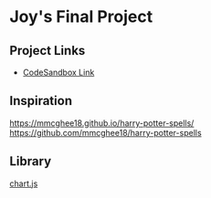 # Joy's Final Project

## Project Links

- [CodeSandbox Link]()

## Inspiration 
https://mmcghee18.github.io/harry-potter-spells/ <br>
https://github.com/mmcghee18/harry-potter-spells

## Library
[chart.js](https://www.chartjs.org/)

